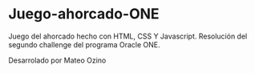 # Juego-ahorcado-ONE
Juego del ahorcado hecho con HTML, CSS Y Javascript. Resolución del segundo challenge del programa Oracle ONE.

Desarrolado por Mateo Ozino

